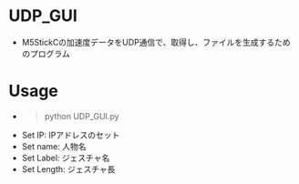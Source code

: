 # UDP_GUI
 - M5StickCの加速度データをUDP通信で、取得し、ファイルを生成するためのプログラム

# Usage
- >python UDP_GUI.py
- Set IP: IPアドレスのセット
- Set name: 人物名
- Set Label: ジェスチャ名
- Set Length: ジェスチャ長
